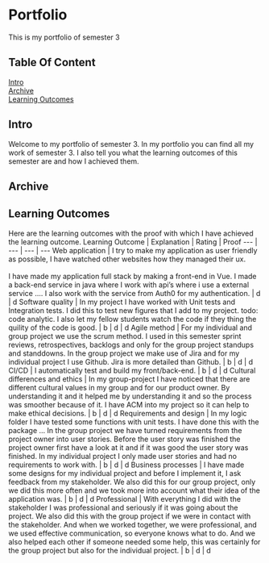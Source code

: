 # Portfolio
This is my portfolio of semester 3

## Table Of Content
[Intro](https://github.com/basjebasie/Portfolio-s3/edit/main/README.md#intro)<br>
[Archive](https://github.com/basjebasie/Portfolio-s3/edit/main/README.md#archive)<br>
[Learning Outcomes](https://github.com/basjebasie/Portfolio-s3/edit/main/README.md#learning-outcomes)

## Intro
Welcome to my portfolio of semester 3. In my portfolio you can find all my work of semester 3. I also tell you what the learning outcomes of this semester are and how I achieved them. 

## Archive

## Learning Outcomes
Here are the learning outcomes with the proof with which I have achieved the learning outcome.
Learning Outcome | Explanation | Rating | Proof 
--- | --- | --- | --- 
Web application | I try to make my application as user friendly as possible, I have watched other websites how they managed their ux. <br><br>I have made my application full stack by making a front-end in Vue. I made a back-end service in java where I work with api’s where i use a external service .... I also work with the service from Auth0 for my authentication. | d | d 
Software quality | In my project I have worked with Unit tests and Integration tests. I did this to test new figures that I add to my project. todo: code analytic. I also let my fellow students watch the code if they thing the quility of the code is good. | b | d | d 
Agile method | For my individual and group project we use the scrum method. I used in this semester sprint reviews, retrospectives, backlogs and only for the group project standups and standdowns. In the group project we make use of Jira and for my individual project I use Github. Jira is more detailed than Github. | b | d | d 
CI/CD | I automatically test and build my front/back-end. | b | d | d
Cultural differences and ethics | In my group-project I have noticed that there are different cultural values in my group and for our product owner. By understanding it and it helped me by understanding it and so the process was smoother because of it. I have ACM into my project so it can help to make ethical decisions. | b | d | d 
Requirements and design | In my logic folder I have tested some functions with unit tests. I have done this with the package … In the group project we have turned requirements from the project owner into user stories. Before the user story was finished the project owner first have a look at it and if it was good the user story was finished. In my individual project I only made user stories and had no requirements to work with. | b | d | d 
Business processes | I have made some designs for my individual project and before I implement it, I ask feedback from my stakeholder. We also did this for our group project, only we did this more often and we took more into account what their idea of the application was. | b | d | d 
Professional | With everything I did with the stakeholder I was professional and seriously if it was going about the project. We also did this with the group project if we were in contact with the stakeholder. And when we worked together, we were professional, and we used effective communication, so everyone knows what to do. And we also helped each other if someone needed some help, this was certainly for the group project but also for the individual project. | b | d | d  
